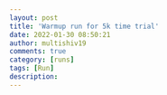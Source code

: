 ```yaml
---
layout: post
title: 'Warmup run for 5k time trial'
date: 2022-01-30 08:50:21
author: multishiv19
comments: true
category: [runs]
tags: [Run]
description: 
---
```


<div width='100%' class='strava-embed-placeholder' data-embed-type='activity' data-embed-id='6607187124'></div>
<script src='https://strava-embeds.com/embed.js'></script>
